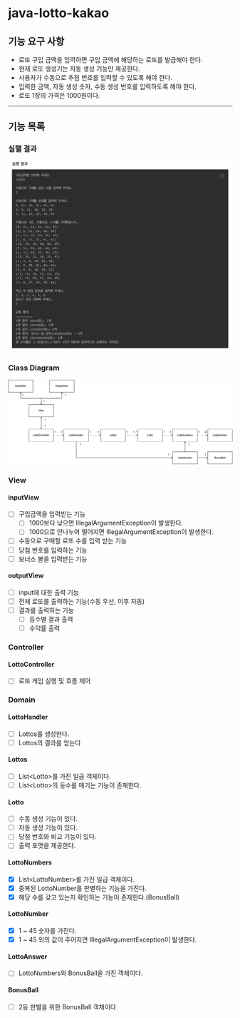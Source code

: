 # java-lotto-kakao

## 기능 요구 사항
- 로또 구입 금액을 입력하면 구입 금액에 해당하는 로또를 발급해야 한다.
- 현재 로또 생성기는 자동 생성 기능만 제공한다. 
- 사용자가 수동으로 추첨 번호를 입력할 수 있도록 해야 한다.
- 입력한 금액, 자동 생성 숫자, 수동 생성 번호를 입력하도록 해야 한다.
- 로또 1장의 가격은 1000원이다.


---

## 기능 목록

### 실핼 결과
![Screen Shot 2023-01-04 at 4.07.10 PM.png](docs%2FScreen%20Shot%202023-01-04%20at%204.07.10%20PM.png)

### Class Diagram
![class_diagram.png](docs%2Fclass_diagram.png)

### View

#### inputView

- [ ] 구입금액을 입력받는 기능
  - [ ] 1000보다 낮으면 IllegalArgumentException이 발생한다.
  - [ ] 1000으로 안나누어 떨어지면 IllegalArgumentException이 발생한다.
- [ ] 수동으로 구매할 로또 수를 입력 받는 기능
- [ ] 당첨 번호를 입력하는 기능
- [ ] 보너스 볼을 입력받는 기능

#### outputView

- [ ] input에 대한 출력 기능
- [ ] 전체 로또를 출력하는 기능(수동 우선, 이후 자동)
- [ ] 결과를 출력하는 기능
  - [ ] 등수별 결과 출력
  - [ ] 수익률 출력

### Controller

#### LottoController
- [ ] 로또 게임 실행 및 흐름 제어


### Domain

#### LottoHandler
- [ ] Lottos를 생성한다.
- [ ] Lottos의 결과를 얻는다

#### Lottos
- [ ] List\<Lotto\>를 가진 일급 객체이다.
- [ ] List\<Lotto\>의 등수를 매기는 기능이 존재한다.

#### Lotto
- [ ] 수동 생성 기능이 있다.
- [ ] 자동 생성 기능이 있다.
- [ ] 당첨 번호와 비교 기능이 있다.
- [ ] 출력 포맷을 제공한다.

#### LottoNumbers
- [x] List\<LottoNumber\>를 가진 일급 객체이다.
- [x] 중복된 LottoNumber를 판별하는 기능을 가진다.
- [x] 해당 수를 갖고 있는지 확인하는 기능이 존재한다.(BonusBall)

#### LottoNumber
- [x] 1 ~ 45 숫자를 가진다.
- [x] 1 ~ 45 외의 값이 주어지면 IllegalArgumentException이 발생한다.

#### LottoAnswer
- [ ] LottoNumbers와 BonusBall을 가진 객체이다.

#### BonusBall
- [ ] 2등 판별을 위한 BonusBall 객체이다




